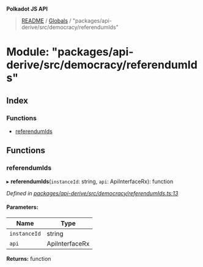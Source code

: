 **Polkadot JS API**

> [README](../README.md) / [Globals](../globals.md) / "packages/api-derive/src/democracy/referendumIds"

# Module: "packages/api-derive/src/democracy/referendumIds"

## Index

### Functions

* [referendumIds](_packages_api_derive_src_democracy_referendumids_.md#referendumids)

## Functions

### referendumIds

▸ **referendumIds**(`instanceId`: string, `api`: ApiInterfaceRx): function

*Defined in [packages/api-derive/src/democracy/referendumIds.ts:13](https://github.com/polkadot-js/api/blob/ff59962c5/packages/api-derive/src/democracy/referendumIds.ts#L13)*

#### Parameters:

Name | Type |
------ | ------ |
`instanceId` | string |
`api` | ApiInterfaceRx |

**Returns:** function
